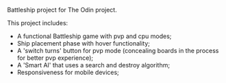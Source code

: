 Battleship project for The Odin project.

This project includes:
- A functional Battleship game with pvp and cpu modes;
- Ship placement phase with hover functionality;
- A 'switch turns' button for pvp mode (concealing boards in the process for better pvp experience);
- A 'Smart AI' that uses a search and destroy algorithm;
- Responsiveness for mobile devices;
